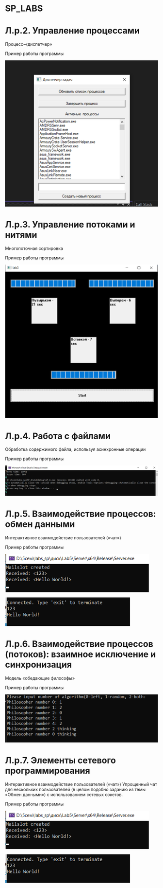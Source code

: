 # SP_LABS
# Л.р.2. Управление процессами

Процесс-«диспетчер»

Пример работы программы

![Image](https://github.com/nikita122002/SP_LABS/blob/main/Lab2_SP/2lab.png)

# Л.р.3. Управление потоками и нитями

Многопоточная сортировка

Пример работы программы

![Image](https://github.com/nikita122002/SP_LABS/blob/main/Lab3_SP/lab3.png)

# Л.р.4. Работа с файлами

Обработка содержимого файла, используя асинхронные 
операции

Пример работы программы

![Image](https://github.com/nikita122002/SP_LABS/blob/main/Lab4_SP/SP_4/lab4.png)

# Л.р.5. Взаимодействие процессов: обмен данными

Интерактивное взаимодействие пользователей («чат»)

Пример работы программы

![Image](https://github.com/nikita122002/SP_LABS/blob/main/Lab5_SP/lab5.png)

![Image](https://github.com/nikita122002/SP_LABS/blob/main/Lab5_SP/lab5_1.png)

# Л.р.6. Взаимодействие процессов (потоков): взаимное исключение и синхронизация

Модель «обедающие философы»

Пример работы программы

![Image](https://github.com/nikita122002/SP_LABS/blob/main/Lab6_SP/lab6.png)

# Л.р.7. Элементы сетевого программирования

Интерактивное взаимодействие пользователей («чат»)
Упрощенный чат для нескольких пользователей (в целом подобно 
заданию из темы «Обмен данными») с использованием сетевых сокетов.

Пример работы программы

![Image](https://github.com/nikita122002/SP_LABS/blob/main/Lab5_SP/lab5.png)

![Image](https://github.com/nikita122002/SP_LABS/blob/main/Lab5_SP/lab5_1.png)
